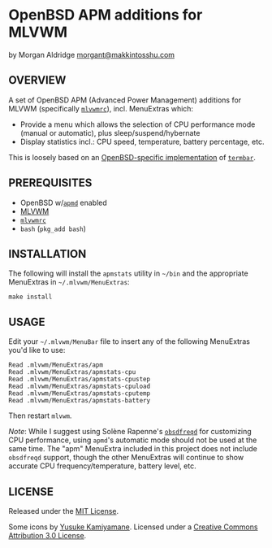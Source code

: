# OpenBSD APM additions for MLVWM
by Morgan Aldridge <morgant@makkintosshu.com>

## OVERVIEW

A set of OpenBSD APM (Advanced Power Management) additions for MLVWM (specifically [`mlvwmrc`](https://github.com/morgant/mlvwmrc)), incl. MenuExtras which:

* Provide a menu which allows the selection of CPU performance mode (manual or automatic), plus sleep/suspend/hybernate
* Display statistics incl.: CPU speed, temperature, battery percentage, etc.

This is loosely based on an [OpenBSD-specific implementation](https://bpaste.net/show/RYRQ) of [`termbar`](https://github.com/vetelko/termbar).

## PREREQUISITES

* OpenBSD w/[`apmd`](https://man.openbsd.org/apmd.8) enabled
* [MLVWM](http://www2u.biglobe.ne.jp/~y-miyata/mlvwm.html)
* [`mlvwmrc`](https://github.com/morgant/mlvwmrc)
* `bash` (`pkg_add bash`)

## INSTALLATION

The following will install the `apmstats` utility in `~/bin` and the appropriate MenuExtras in `~/.mlvwm/MenuExtras`:

    make install

## USAGE

Edit your `~/.mlvwm/MenuBar` file to insert any of the following MenuExtras you'd like to use:

    Read .mlvwm/MenuExtras/apm
    Read .mlvwm/MenuExtras/apmstats-cpu
    Read .mlvwm/MenuExtras/apmstats-cpustep
    Read .mlvwm/MenuExtras/apmstats-cpuload
    Read .mlvwm/MenuExtras/apmstats-cputemp
    Read .mlvwm/MenuExtras/apmstats-battery

Then restart `mlvwm`.

*Note*: While I suggest using Solène Rapenne's [`obsdfreqd`](https://dataswamp.org/~solene/2022-03-21-openbsd-cool-frequency.html) for customizing CPU performance, using `apmd`'s automatic mode should not be used at the same time. The "apm" MenuExtra included in this project does not include `obsdfreqd` support, though the other MenuExtras will continue to show accurate CPU frequency/temperature, battery level, etc.

## LICENSE

Released under the [MIT License](LICENSE).

Some icons by [Yusuke Kamiyamane](http://p.yusukekamiyamane.com/). Licensed under a [Creative Commons Attribution 3.0 License](http://creativecommons.org/licenses/by/3.0/).
